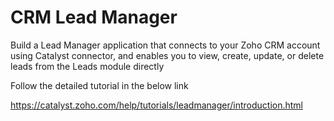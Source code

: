 # CRM Lead Manager

Build a Lead Manager application that connects to your Zoho CRM account using Catalyst connector, and enables you to view, create, update, or delete leads from the Leads module directly

Follow the detailed tutorial in the below link

https://catalyst.zoho.com/help/tutorials/leadmanager/introduction.html
